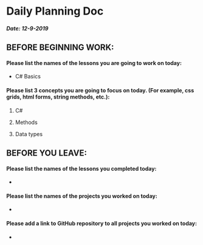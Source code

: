 # Daily Planning Doc

##### Date: 12-9-2019

## BEFORE BEGINNING WORK:


#### Please list the names of the lessons you are going to work on today:

* C# Basics


#### Please list 3 concepts you are going to focus on today. (For example, css grids, html forms, string methods, etc.):

1. C#

2. Methods

3. Data types



## BEFORE YOU LEAVE:


#### Please list the names of the lessons you completed today:

* 


#### Please list the names of the projects you worked on today:

* 

#### Please add a link to GitHub repository to all projects you worked on today:

* 